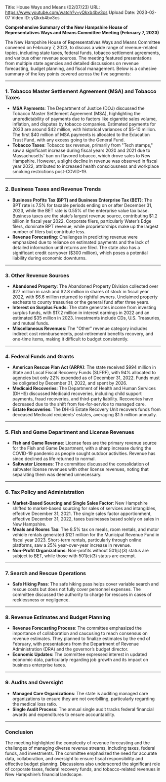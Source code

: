 Title: House Ways and Means (02/07/23)
URL: https://www.youtube.com/watch?v=yQkxb4bv3cs
Upload Date: 2023-02-07
Video ID: yQkxb4bv3cs

**Comprehensive Summary of the New Hampshire House of Representatives Ways and Means Committee Meeting (February 7, 2023)**

The New Hampshire House of Representatives Ways and Means Committee convened on February 7, 2023, to discuss a wide range of revenue-related topics, including state taxes, federal funds, tobacco settlement agreements, and various other revenue sources. The meeting featured presentations from multiple state agencies and detailed discussions on revenue forecasting, budget planning, and fiscal management. Below is a cohesive summary of the key points covered across the five segments:

---

### **1. Tobacco Master Settlement Agreement (MSA) and Tobacco Taxes**
- **MSA Payments**: The Department of Justice (DOJ) discussed the Tobacco Master Settlement Agreement (MSA), highlighting the unpredictability of payments due to factors like cigarette sales volume, inflation, and disputes by tobacco companies. Estimated payments for 2023 are around $42 million, with historical variances of $5-10 million. The first $40 million of MSA payments is allocated to the Education Trust Fund, with any excess going to the General Fund.
- **Tobacco Taxes**: Tobacco tax revenue, primarily from "Tech stamps," saw a significant increase during fiscal years 2020 and 2021 due to Massachusetts' ban on flavored tobacco, which drove sales to New Hampshire. However, a slight decline in revenue was observed in fiscal year 2022, attributed to increased health consciousness and workplace smoking restrictions post-COVID-19.

---

### **2. Business Taxes and Revenue Trends**
- **Business Profits Tax (BPT) and Business Enterprise Tax (BET)**: The BPT rate is 7.5% for taxable periods ending on or after December 31, 2023, while the BET rate is 0.55% of the enterprise value tax base. Business taxes are the state’s largest revenue source, contributing $1.2 billion in fiscal year 2022. Corporate filers, particularly Water’s Edge filers, dominate BPT revenue, while proprietorships make up the largest number of filers but contribute less.
- **Revenue Forecasting**: Challenges in predicting revenue were emphasized due to reliance on estimated payments and the lack of detailed information until returns are filed. The state also has a significant credit carryover ($300 million), which poses a potential liability during economic downturns.

---

### **3. Other Revenue Sources**
- **Abandoned Property**: The Abandoned Property Division collected over $27 million in cash and $2.8 million in shares of stock in fiscal year 2022, with $6.6 million returned to rightful owners. Unclaimed property escheats to county treasuries or the general fund after three years.
- **Interest on Surplus Funds**: The state generates income from investing surplus funds, with $17.2 million in interest earnings in 2022 and an estimated $35 million in 2023. Investments include CDs, U.S. Treasuries, and mutual funds.
- **Miscellaneous Revenues**: The "Other" revenue category includes indirect cost reimbursements, post-retirement benefits recovery, and one-time items, making it difficult to budget consistently.

---

### **4. Federal Funds and Grants**
- **American Rescue Plan Act (ARPA)**: The state received $994 million in State and Local Fiscal Recovery Funds (SLFRF), with 94% allocated to agencies but only 22% expended as of December 31, 2022. Funds must be obligated by December 31, 2022, and spent by 2026.
- **Medicaid Recoveries**: The Department of Health and Human Services (DHHS) discussed Medicaid recoveries, including child support payments, fraud recoveries, and third-party liability. Recoveries have decreased due to the shift from fee-for-service to managed care.
- **Estate Recoveries**: The DHHS Estate Recovery Unit recovers funds from deceased Medicaid recipients’ estates, averaging $1.5 million annually.

---

### **5. Fish and Game Department and License Revenues**
- **Fish and Game Revenue**: License fees are the primary revenue source for the Fish and Game Department, with a sharp increase during the COVID-19 pandemic as people sought outdoor activities. Revenue has since declined as life returned to normal.
- **Saltwater Licenses**: The committee discussed the consolidation of saltwater license revenues with other license revenues, noting that separating them was deemed unnecessary.

---

### **6. Tax Policy and Administration**
- **Market-Based Sourcing and Single Sales Factor**: New Hampshire shifted to market-based sourcing for sales of services and intangibles, effective December 31, 2021. The single sales factor apportionment, effective December 31, 2022, taxes businesses based solely on sales in New Hampshire.
- **Meals and Rooms Tax**: The 8.5% tax on meals, room rentals, and motor vehicle rentals generated $121 million for the Municipal Revenue Fund in fiscal year 2023. Short-term rentals, particularly through online platforms, saw a 25% year-over-year increase in revenue.
- **Non-Profit Organizations**: Non-profits without 501(c)(3) status are subject to BET, while those with 501(c)(3) status are exempt.

---

### **7. Search and Rescue Operations**
- **Safe Hiking Pass**: The safe hiking pass helps cover variable search and rescue costs but does not fully cover personnel expenses. The committee discussed the authority to charge for rescues in cases of recklessness or negligence.

---

### **8. Revenue Estimates and Budget Planning**
- **Revenue Forecasting Process**: The committee emphasized the importance of collaboration and caucusing to reach consensus on revenue estimates. They planned to finalize estimates by the end of February, with presentations from the Department of Revenue Administration (DRA) and the governor’s budget director.
- **Economic Updates**: The committee expressed interest in updated economic data, particularly regarding job growth and its impact on business enterprise taxes.

---

### **9. Audits and Oversight**
- **Managed Care Organizations**: The state is auditing managed care organizations to ensure they are not overbilling, particularly regarding the medical loss ratio.
- **Single Audit Process**: The annual single audit tracks federal financial awards and expenditures to ensure accountability.

---

### **Conclusion**
The meeting highlighted the complexity of revenue forecasting and the challenges of managing diverse revenue streams, including taxes, federal funds, and investments. The committee emphasized the need for accurate data, collaboration, and oversight to ensure fiscal responsibility and effective budget planning. Discussions also underscored the significant role of corporate taxes, federal recovery funds, and tobacco-related revenues in New Hampshire’s financial landscape.
